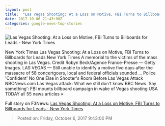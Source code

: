 ```yaml
---
layout: post
title:  "Las Vegas Shooting: At a Loss on Motive, FBI Turns to Billboards for Leads - New York Times"
date: 2017-10-06 21:43:00Z
categories: google-news-top-stories
---
```


![Las Vegas Shooting: At a Loss on Motive, FBI Turns to Billboards for Leads - New York Times](https://static01.nyt.com/images/2017/10/06/us/merlin-to-scoop-128448074-25926/merlin-to-scoop-128448074-25926-facebookJumbo.jpg)

New York Times Las Vegas Shooting: At a Loss on Motive, FBI Turns to Billboards for Leads New York Times A memorial to the victims of the mass shooting in Las Vegas. Credit Robyn Beck/Agence France-Presse — Getty Images. LAS VEGAS — Still unable to identify a motive five days after the massacre of 58 concertgoers, local and federal officials sounded ... Police 'Confident' No One Else in Shooter's Room Before Las Vegas Attack NBCNews.com Las Vegas attack: What we still don't know BBC News 'Say something': FBI mounts billboard campaign in wake of Vegas shooting USA TODAY all 55 news articles »


Full story on F3News: [Las Vegas Shooting: At a Loss on Motive, FBI Turns to Billboards for Leads - New York Times](http://www.f3nws.com/n/TQHyMC)

> Posted on: Friday, October 6, 2017 9:43:00 PM
